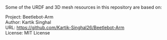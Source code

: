 Some of the URDF and 3D mesh resources in this repository are based on:

Project: Beetlebot-Arm  
Author: Kartik Singhal  
URL: https://github.com/Kartik-Singhal26/Beetlebot-Arm  
License: MIT License
